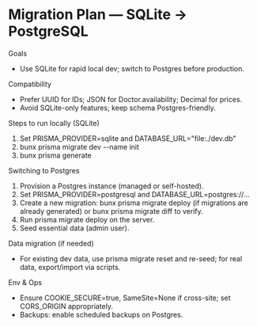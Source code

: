 # Migration Plan — SQLite → PostgreSQL

Goals
- Use SQLite for rapid local dev; switch to Postgres before production.

Compatibility
- Prefer UUID for IDs; JSON for Doctor.availability; Decimal for prices.
- Avoid SQLite-only features; keep schema Postgres-friendly.

Steps to run locally (SQLite)
1) Set PRISMA_PROVIDER=sqlite and DATABASE_URL="file:./dev.db"
2) bunx prisma migrate dev --name init
3) bunx prisma generate

Switching to Postgres
1) Provision a Postgres instance (managed or self-hosted).
2) Set PRISMA_PROVIDER=postgresql and DATABASE_URL=postgres://...
3) Create a new migration: bunx prisma migrate deploy (if migrations are already generated) or bunx prisma migrate diff to verify.
4) Run prisma migrate deploy on the server.
5) Seed essential data (admin user).

Data migration (if needed)
- For existing dev data, use prisma migrate reset and re-seed; for real data, export/import via scripts.

Env & Ops
- Ensure COOKIE_SECURE=true, SameSite=None if cross-site; set CORS_ORIGIN appropriately.
- Backups: enable scheduled backups on Postgres.
